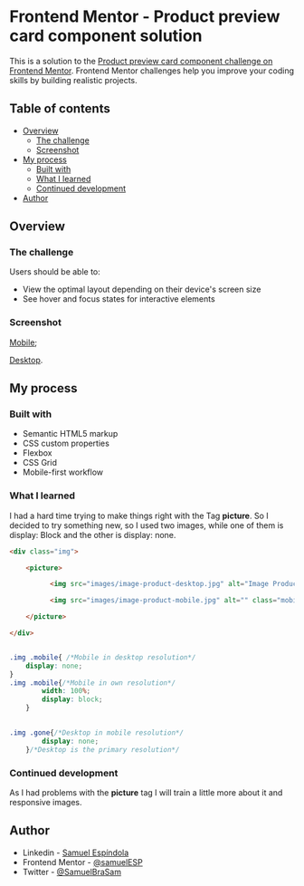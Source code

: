 # Frontend Mentor - Product preview card component solution

This is a solution to the [Product preview card component challenge on Frontend Mentor](https://www.frontendmentor.io/challenges/product-preview-card-component-GO7UmttRfa). Frontend Mentor challenges help you improve your coding skills by building realistic projects. 

## Table of contents

- [Overview](#overview)
  - [The challenge](#the-challenge)
  - [Screenshot](#screenshot)
- [My process](#my-process)
  - [Built with](#built-with)
  - [What I learned](#what-i-learned)
  - [Continued development](#continued-development)
- [Author](#author)


## Overview

### The challenge

Users should be able to:

- View the optimal layout depending on their device's screen size
- See hover and focus states for interactive elements

### Screenshot

[Mobile](https://github.com/samuelESP/Project_Mentor/blob/main/product-preview-card-component-main/images/Screenshots/Screenshot_1.jpg);

[Desktop](https://github.com/samuelESP/Project_Mentor/blob/main/product-preview-card-component-main/images/Screenshots/Screenshot_2.jpg).



## My process

### Built with

- Semantic HTML5 markup
- CSS custom properties
- Flexbox
- CSS Grid
- Mobile-first workflow


### What I learned

 I had a hard time trying to make things right with the Tag **picture**. So I decided to try something new, so I used two images, while one of them is display: Block and the other is display: none.



```html
<div class="img">

    <picture>

          <img src="images/image-product-desktop.jpg" alt="Image Product Desktop" class="gone">

          <img src="images/image-product-mobile.jpg" alt="" class="mobile">

    </picture>

</div>
```
```css

.img .mobile{ /*Mobile in desktop resolution*/
    display: none;
}
.img .mobile{/*Mobile in own resolution*/
        width: 100%;
        display: block;
    }

    
.img .gone{/*Desktop in mobile resolution*/
        display: none;
    }/*Desktop is the primary resolution*/
```


### Continued development

As I had problems with the **picture** tag I will train a little more about it and responsive images.


## Author

- Linkedin - [Samuel Espíndola](https://www.linkedin.com/in/samuel-e-14100a19b/)
- Frontend Mentor - [@samuelESP](https://www.frontendmentor.io/profile/samuelESP)
- Twitter - [@SamuelBraSam](https://www.twitter.com/SamuelBraSam)


